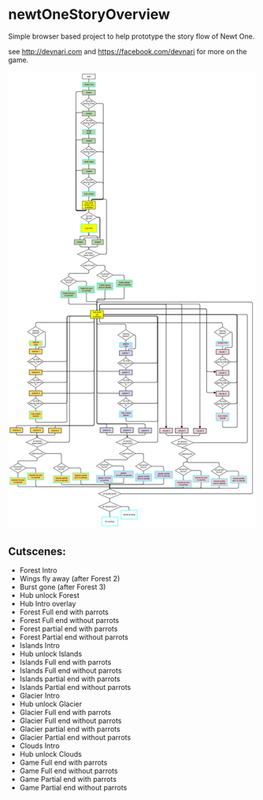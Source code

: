 newtOneStoryOverview
====================
Simple browser based project to help prototype the story flow of Newt One.

see http://devnari.com and https://facebook.com/devnari for more on the game.

![story flow](images/newtOneStoryFlow_0.png)

Cutscenes:
---------
* Forest Intro
* Wings fly away (after Forest 2)
* Burst gone (after Forest 3)
* Hub unlock Forest
* Hub Intro overlay
* Forest Full end with parrots
* Forest Full end without parrots
* Forest partial end with parrots
* Forest Partial end without parrots
* Islands Intro
* Hub unlock Islands
* Islands Full end with parrots
* Islands Full end without parrots
* Islands partial end with parrots
* Islands Partial end without parrots
* Glacier Intro
* Hub unlock Glacier
* Glacier Full end with parrots
* Glacier Full end without parrots
* Glacier partial end with parrots
* Glacier Partial end without parrots
* Clouds Intro
* Hub unlock Clouds
* Game Full end with parrots
* Game Full end without parrots
* Game Partial end with parrots
* Game Partial end without parrots
